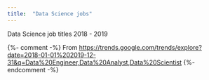```yaml
---
title:  "Data Science jobs"
---
```


Data Science job titles 2018 - 2019

{%- comment -%} From https://trends.google.com/trends/explore?date=2018-01-01%202019-12-31&q=Data%20Engineer,Data%20Analyst,Data%20Scientist {%- endcomment -%}

<br>
<br>

<script type="text/javascript" src="https://ssl.gstatic.com/trends_nrtr/2051_RC11/embed_loader.js"></script>
<script type="text/javascript">
trends.embed.renderExploreWidget("TIMESERIES", {"comparisonItem":[{"keyword":"Data Engineer","geo":"","time":"2018-01-01 2019-12-31"},{"keyword":"Data Analyst","geo":"","time":"2018-01-01 2019-12-31"},{"keyword":"Data Scientist","geo":"","time":"2018-01-01 2019-12-31"}],"category":0,"property":""}, {"exploreQuery":"date=2018-01-01%202019-12-31&q=Data%20Engineer,Data%20Analyst,Data%20Scientist","guestPath":"https://trends.google.com:443/trends/embed/"});
</script>
